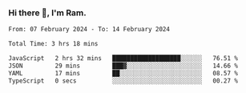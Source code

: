 ### Hi there 👋, I'm Ram.

<!--START_SECTION:waka-->

```txt
From: 07 February 2024 - To: 14 February 2024

Total Time: 3 hrs 18 mins

JavaScript   2 hrs 32 mins   ███████████████████░░░░░░   76.51 %
JSON         29 mins         ███▓░░░░░░░░░░░░░░░░░░░░░   14.66 %
YAML         17 mins         ██░░░░░░░░░░░░░░░░░░░░░░░   08.57 %
TypeScript   0 secs          ░░░░░░░░░░░░░░░░░░░░░░░░░   00.27 %
```

<!--END_SECTION:waka-->
